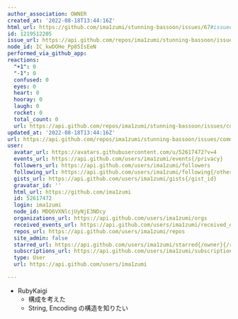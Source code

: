 ```yaml
---
author_association: OWNER
created_at: '2022-08-18T13:44:16Z'
html_url: https://github.com/ima1zumi/stunning-bassoon/issues/67#issuecomment-1219512205
id: 1219512205
issue_url: https://api.github.com/repos/ima1zumi/stunning-bassoon/issues/67
node_id: IC_kwDOHe_Pp85IsEeN
performed_via_github_app: 
reactions:
  "+1": 0
  "-1": 0
  confused: 0
  eyes: 0
  heart: 0
  hooray: 0
  laugh: 0
  rocket: 0
  total_count: 0
  url: https://api.github.com/repos/ima1zumi/stunning-bassoon/issues/comments/1219512205/reactions
updated_at: '2022-08-18T13:44:16Z'
url: https://api.github.com/repos/ima1zumi/stunning-bassoon/issues/comments/1219512205
user:
  avatar_url: https://avatars.githubusercontent.com/u/52617472?v=4
  events_url: https://api.github.com/users/ima1zumi/events{/privacy}
  followers_url: https://api.github.com/users/ima1zumi/followers
  following_url: https://api.github.com/users/ima1zumi/following{/other_user}
  gists_url: https://api.github.com/users/ima1zumi/gists{/gist_id}
  gravatar_id: ''
  html_url: https://github.com/ima1zumi
  id: 52617472
  login: ima1zumi
  node_id: MDQ6VXNlcjUyNjE3NDcy
  organizations_url: https://api.github.com/users/ima1zumi/orgs
  received_events_url: https://api.github.com/users/ima1zumi/received_events
  repos_url: https://api.github.com/users/ima1zumi/repos
  site_admin: false
  starred_url: https://api.github.com/users/ima1zumi/starred{/owner}{/repo}
  subscriptions_url: https://api.github.com/users/ima1zumi/subscriptions
  type: User
  url: https://api.github.com/users/ima1zumi

---
```

- RubyKaigi
    - 構成を考えた
    - String, Encoding の構造を知りたい